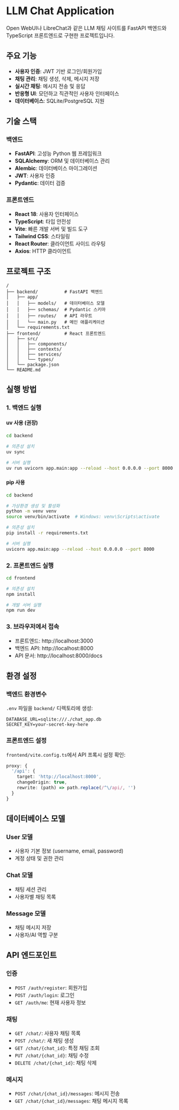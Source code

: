 # LLM Chat Application

Open WebUI나 LibreChat과 같은 LLM 채팅 사이트를 FastAPI 백엔드와 TypeScript 프론트엔드로 구현한 프로젝트입니다.

## 주요 기능

- **사용자 인증**: JWT 기반 로그인/회원가입
- **채팅 관리**: 채팅 생성, 삭제, 메시지 저장
- **실시간 채팅**: 메시지 전송 및 응답
- **반응형 UI**: 모던하고 직관적인 사용자 인터페이스
- **데이터베이스**: SQLite/PostgreSQL 지원

## 기술 스택

### 백엔드

- **FastAPI**: 고성능 Python 웹 프레임워크
- **SQLAlchemy**: ORM 및 데이터베이스 관리
- **Alembic**: 데이터베이스 마이그레이션
- **JWT**: 사용자 인증
- **Pydantic**: 데이터 검증

### 프론트엔드

- **React 18**: 사용자 인터페이스
- **TypeScript**: 타입 안전성
- **Vite**: 빠른 개발 서버 및 빌드 도구
- **Tailwind CSS**: 스타일링
- **React Router**: 클라이언트 사이드 라우팅
- **Axios**: HTTP 클라이언트

## 프로젝트 구조

```
/
├── backend/          # FastAPI 백엔드
│   ├── app/
│   │   ├── models/   # 데이터베이스 모델
│   │   ├── schemas/  # Pydantic 스키마
│   │   ├── routes/   # API 라우트
│   │   └── main.py   # 메인 애플리케이션
│   └── requirements.txt
├── frontend/         # React 프론트엔드
│   ├── src/
│   │   ├── components/
│   │   ├── contexts/
│   │   ├── services/
│   │   └── types/
│   └── package.json
└── README.md
```

## 실행 방법

### 1. 백엔드 실행

#### uv 사용 (권장)

```bash
cd backend

# 의존성 설치
uv sync

# 서버 실행
uv run uvicorn app.main:app --reload --host 0.0.0.0 --port 8000
```

#### pip 사용

```bash
cd backend

# 가상환경 생성 및 활성화
python -m venv venv
source venv/bin/activate  # Windows: venv\Scripts\activate

# 의존성 설치
pip install -r requirements.txt

# 서버 실행
uvicorn app.main:app --reload --host 0.0.0.0 --port 8000
```

### 2. 프론트엔드 실행

```bash
cd frontend

# 의존성 설치
npm install

# 개발 서버 실행
npm run dev
```

### 3. 브라우저에서 접속

- 프론트엔드: http://localhost:3000
- 백엔드 API: http://localhost:8000
- API 문서: http://localhost:8000/docs

## 환경 설정

### 백엔드 환경변수

`.env` 파일을 `backend/` 디렉토리에 생성:

```env
DATABASE_URL=sqlite:///./chat_app.db
SECRET_KEY=your-secret-key-here
```

### 프론트엔드 설정

`frontend/vite.config.ts`에서 API 프록시 설정 확인:

```typescript
proxy: {
  '/api': {
    target: 'http://localhost:8000',
    changeOrigin: true,
    rewrite: (path) => path.replace(/^\/api/, '')
  }
}
```

## 데이터베이스 모델

### User 모델

- 사용자 기본 정보 (username, email, password)
- 계정 상태 및 권한 관리

### Chat 모델

- 채팅 세션 관리
- 사용자별 채팅 목록

### Message 모델

- 채팅 메시지 저장
- 사용자/AI 역할 구분

## API 엔드포인트

### 인증

- `POST /auth/register`: 회원가입
- `POST /auth/login`: 로그인
- `GET /auth/me`: 현재 사용자 정보

### 채팅

- `GET /chat/`: 사용자 채팅 목록
- `POST /chat/`: 새 채팅 생성
- `GET /chat/{chat_id}`: 특정 채팅 조회
- `PUT /chat/{chat_id}`: 채팅 수정
- `DELETE /chat/{chat_id}`: 채팅 삭제

### 메시지

- `POST /chat/{chat_id}/messages`: 메시지 전송
- `GET /chat/{chat_id}/messages`: 채팅 메시지 목록

